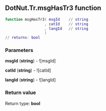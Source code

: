 ## DotNut.Tr.msgHasTr3 function


```lua
function msgHasTr3( msgId    // string
                  , catId    // string
                  , langId   // string
                  )
// returns: bool
```


### Parameters

**msgId** (**string**) - ![msgId]

**catId** (**string**) - ![catId]

**langId** (**string**) - ![langId]

### Return value

Return type: **bool**

